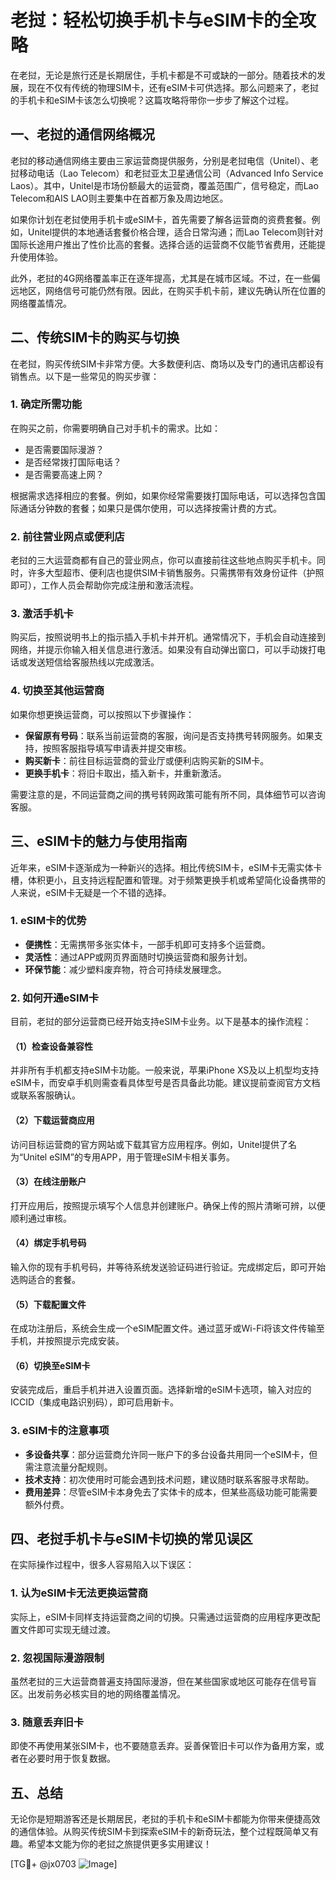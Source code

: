 # 老挝：轻松切换手机卡与eSIM卡的全攻略

在老挝，无论是旅行还是长期居住，手机卡都是不可或缺的一部分。随着技术的发展，现在不仅有传统的物理SIM卡，还有eSIM卡可供选择。那么问题来了，老挝的手机卡和eSIM卡该怎么切换呢？这篇攻略将带你一步步了解这个过程。

## 一、老挝的通信网络概况

老挝的移动通信网络主要由三家运营商提供服务，分别是老挝电信（Unitel）、老挝移动电话（Lao Telecom）和老挝亚太卫星通信公司（Advanced Info Service Laos）。其中，Unitel是市场份额最大的运营商，覆盖范围广，信号稳定，而Lao Telecom和AIS LAO则主要集中在首都万象及周边地区。

如果你计划在老挝使用手机卡或eSIM卡，首先需要了解各运营商的资费套餐。例如，Unitel提供的本地通话套餐价格合理，适合日常沟通；而Lao Telecom则针对国际长途用户推出了性价比高的套餐。选择合适的运营商不仅能节省费用，还能提升使用体验。

此外，老挝的4G网络覆盖率正在逐年提高，尤其是在城市区域。不过，在一些偏远地区，网络信号可能仍然有限。因此，在购买手机卡前，建议先确认所在位置的网络覆盖情况。

## 二、传统SIM卡的购买与切换

在老挝，购买传统SIM卡非常方便。大多数便利店、商场以及专门的通讯店都设有销售点。以下是一些常见的购买步骤：

### 1. 确定所需功能
在购买之前，你需要明确自己对手机卡的需求。比如：
- 是否需要国际漫游？
- 是否经常拨打国际电话？
- 是否需要高速上网？

根据需求选择相应的套餐。例如，如果你经常需要拨打国际电话，可以选择包含国际通话分钟数的套餐；如果只是偶尔使用，可以选择按需计费的方式。

### 2. 前往营业网点或便利店
老挝的三大运营商都有自己的营业网点，你可以直接前往这些地点购买手机卡。同时，许多大型超市、便利店也提供SIM卡销售服务。只需携带有效身份证件（护照即可），工作人员会帮助你完成注册和激活流程。

### 3. 激活手机卡
购买后，按照说明书上的指示插入手机卡并开机。通常情况下，手机会自动连接到网络，并提示你输入相关信息进行激活。如果没有自动弹出窗口，可以手动拨打电话或发送短信给客服热线以完成激活。

### 4. 切换至其他运营商
如果你想更换运营商，可以按照以下步骤操作：
- **保留原有号码**：联系当前运营商的客服，询问是否支持携号转网服务。如果支持，按照客服指导填写申请表并提交审核。
- **购买新卡**：前往目标运营商的营业厅或便利店购买新的SIM卡。
- **更换手机卡**：将旧卡取出，插入新卡，并重新激活。

需要注意的是，不同运营商之间的携号转网政策可能有所不同，具体细节可以咨询客服。

## 三、eSIM卡的魅力与使用指南

近年来，eSIM卡逐渐成为一种新兴的选择。相比传统SIM卡，eSIM卡无需实体卡槽，体积更小，且支持远程配置和管理。对于频繁更换手机或希望简化设备携带的人来说，eSIM卡无疑是一个不错的选择。

### 1. eSIM卡的优势
- **便携性**：无需携带多张实体卡，一部手机即可支持多个运营商。
- **灵活性**：通过APP或网页界面随时切换运营商和服务计划。
- **环保节能**：减少塑料废弃物，符合可持续发展理念。

### 2. 如何开通eSIM卡
目前，老挝的部分运营商已经开始支持eSIM卡业务。以下是基本的操作流程：

#### （1）检查设备兼容性
并非所有手机都支持eSIM卡功能。一般来说，苹果iPhone XS及以上机型均支持eSIM卡，而安卓手机则需查看具体型号是否具备此功能。建议提前查阅官方文档或联系客服确认。

#### （2）下载运营商应用
访问目标运营商的官方网站或下载其官方应用程序。例如，Unitel提供了名为“Unitel eSIM”的专用APP，用于管理eSIM卡相关事务。

#### （3）在线注册账户
打开应用后，按照提示填写个人信息并创建账户。确保上传的照片清晰可辨，以便顺利通过审核。

#### （4）绑定手机号码
输入你的现有手机号码，并等待系统发送验证码进行验证。完成绑定后，即可开始选购适合的套餐。

#### （5）下载配置文件
在成功注册后，系统会生成一个eSIM配置文件。通过蓝牙或Wi-Fi将该文件传输至手机，并按照提示完成安装。

#### （6）切换至eSIM卡
安装完成后，重启手机并进入设置页面。选择新增的eSIM卡选项，输入对应的ICCID（集成电路识别码），即可启用新卡。

### 3. eSIM卡的注意事项
- **多设备共享**：部分运营商允许同一账户下的多台设备共用同一个eSIM卡，但需注意流量分配规则。
- **技术支持**：初次使用时可能会遇到技术问题，建议随时联系客服寻求帮助。
- **费用差异**：尽管eSIM卡本身免去了实体卡的成本，但某些高级功能可能需要额外付费。

## 四、老挝手机卡与eSIM卡切换的常见误区

在实际操作过程中，很多人容易陷入以下误区：

### 1. 认为eSIM卡无法更换运营商
实际上，eSIM卡同样支持运营商之间的切换。只需通过运营商的应用程序更改配置文件即可实现无缝过渡。

### 2. 忽视国际漫游限制
虽然老挝的三大运营商普遍支持国际漫游，但在某些国家或地区可能存在信号盲区。出发前务必核实目的地的网络覆盖情况。

### 3. 随意丢弃旧卡
即使不再使用某张SIM卡，也不要随意丢弃。妥善保管旧卡可以作为备用方案，或者在必要时用于恢复数据。

## 五、总结

无论你是短期游客还是长期居民，老挝的手机卡和eSIM卡都能为你带来便捷高效的通信体验。从购买传统SIM卡到探索eSIM卡的新奇玩法，整个过程既简单又有趣。希望本文能为你的老挝之旅提供更多实用建议！

[TG💪+ @jx0703 ![Image](https://github.com/user-attachments/assets/dbca1d08-cadb-493c-b0ec-ad6f7a83f270)]
